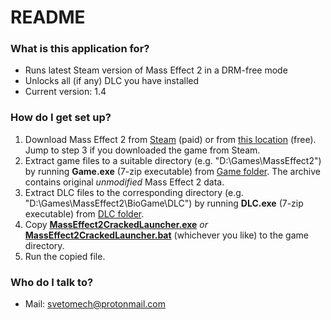 # README #

### What is this application for? ###

* Runs latest Steam version of Mass Effect 2 in a DRM-free mode
* Unlocks all (if any) DLC you have installed
* Current version: 1.4

### How do I get set up? ###

1. Download Mass Effect 2 from [Steam](http://store.steampowered.com/app/24980/Mass_Effect_2) (paid) or from [this location](https://cloud.mail.ru/public/JnvV/jA9Arxsii) (free). Jump to step 3 if you downloaded the game from Steam.
2. Extract game files to a suitable directory (e.g. "D:\Games\MassEffect2") by running **Game.exe** (7-zip executable) from [Game folder](https://cloud.mail.ru/public/3vW1/7AeE1b6JE). The archive contains original *unmodified* Mass Effect 2 data.
3. Extract DLC files to the corresponding directory (e.g. "D:\Games\MassEffect2\BioGame\DLC") by running **DLC.exe** (7-zip executable) from [DLC folder](https://cloud.mail.ru/public/CBUe/4sXyYjVgC).
4. Copy [**MassEffect2CrackedLauncher.exe**](https://bitbucket.org/Svetomech/masseffect2crackedlauncher/raw/8f0be04f377d8a925fce5ebd24c3f22e8e1f2457/MassEffect2CrackedLauncher.exe) *or* [**MassEffect2CrackedLauncher.bat**](https://bitbucket.org/Svetomech/masseffect2crackedlauncher/raw/8f0be04f377d8a925fce5ebd24c3f22e8e1f2457/MassEffect2CrackedLauncher.bat) (whichever you like) to the game directory.
5. Run the copied file.

### Who do I talk to? ###

* Mail: [svetomech@protonmail.com](mailto:svetomech@protonmail.com)